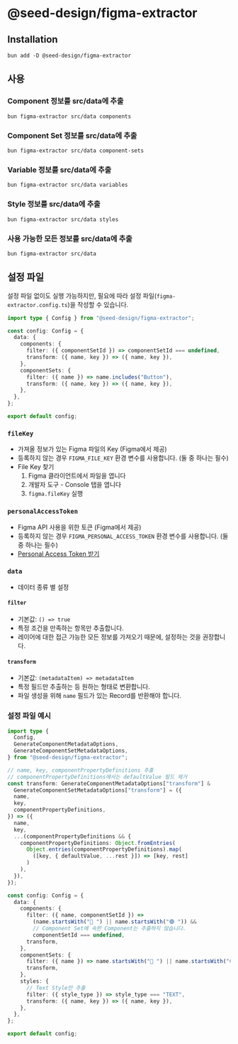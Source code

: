 # @seed-design/figma-extractor

## Installation

```shell
bun add -D @seed-design/figma-extractor
```

## 사용

### Component 정보를 src/data에 추출

```shell
bun figma-extractor src/data components
```

### Component Set 정보를 src/data에 추출

```shell
bun figma-extractor src/data component-sets
```

### Variable 정보를 src/data에 추출

```shell
bun figma-extractor src/data variables
```

### Style 정보를 src/data에 추출

```shell
bun figma-extractor src/data styles
```

### 사용 가능한 모든 정보를 src/data에 추출

```shell
bun figma-extractor src/data
```

## 설정 파일

설정 파일 없이도 실행 가능하지만, 필요에 따라 설정 파일(`figma-extractor.config.ts`)을 작성할 수 있습니다.

```ts
import type { Config } from "@seed-design/figma-extractor";

const config: Config = {
  data: {
    components: {
      filter: ({ componentSetId }) => componentSetId === undefined,
      transform: ({ name, key }) => ({ name, key }),
    },
    componentSets: {
      filter: ({ name }) => name.includes("Button"),
      transform: ({ name, key }) => ({ name, key }),
    },
  },
};

export default config;
```

### `fileKey`

- 가져올 정보가 있는 Figma 파일의 Key (Figma에서 제공)
- 등록하지 않는 경우 `FIGMA_FILE_KEY` 환경 변수를 사용합니다. (둘 중 하나는 필수)
- File Key 찾기
  1. Figma 클라이언트에서 파일을 엽니다
  1. 개발자 도구 - Console 탭을 엽니다
  1. `figma.fileKey` 실행

### `personalAccessToken`

- Figma API 사용을 위한 토큰 (Figma에서 제공)
- 등록하지 않는 경우 `FIGMA_PERSONAL_ACCESS_TOKEN` 환경 변수를 사용합니다. (둘 중 하나는 필수)
- [Personal Access Token 받기](https://www.figma.com/developers/api#access-tokens)

### `data`

- 데이터 종류 별 설정

#### `filter`

- 기본값: `() => true`
- 특정 조건을 만족하는 항목만 추출합니다.
- 레이어에 대한 접근 가능한 모든 정보를 가져오기 때문에, 설정하는 것을 권장합니다.

#### `transform`

- 기본값: `(metadataItem) => metadataItem`
- 특정 필드만 추출하는 등 원하는 형태로 변환합니다.
- 파일 생성을 위해 `name` 필드가 있는 Record를 반환해야 합니다.

### 설정 파일 예시

```ts
import type {
  Config,
  GenerateComponentMetadataOptions,
  GenerateComponentSetMetadataOptions,
} from "@seed-design/figma-extractor";

// name, key, componentPropertyDefinitions 추출
// componentPropertyDefinitions에서는 defaultValue 필드 제거
const transform: GenerateComponentMetadataOptions["transform"] &
  GenerateComponentSetMetadataOptions["transform"] = ({
  name,
  key,
  componentPropertyDefinitions,
}) => ({
  name,
  key,
  ...(componentPropertyDefinitions && {
    componentPropertyDefinitions: Object.fromEntries(
      Object.entries(componentPropertyDefinitions).map(
        ([key, { defaultValue, ...rest }]) => [key, rest]
      )
    ),
  }),
});

const config: Config = {
  data: {
    components: {
      filter: ({ name, componentSetId }) =>
        (name.startsWith("🔵 ") || name.startsWith("🟢 ")) &&
        // Component Set에 속한 Component는 추출하지 않습니다.
        componentSetId === undefined,
      transform,
    },
    componentSets: {
      filter: ({ name }) => name.startsWith("🔵 ") || name.startsWith("🟢 "),
      transform,
    },
    styles: {
      // Text Style만 추출
      filter: ({ style_type }) => style_type === "TEXT",
      transform: ({ name, key }) => ({ name, key }),
    },
  },
};

export default config;
```
